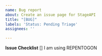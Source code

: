```yaml
---
name: Bug report
about: Create an issue page for StageAPI
title: "[BUG]"
labels: 'Status: Pending Triage'
assignees: ''

---
```


**Issue Checklist**
[] I am using REPENTOGON
